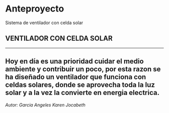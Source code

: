 # Anteproyecto
Sistema de ventilador con celda solar
## VENTILADOR CON CELDA SOLAR
---
Hoy en día  es una prioridad cuidar el medio ambiente  y contribuir un poco,
por esta razon  se ha  diseñado un ventilador que funciona con celdas solares,
donde se aprovecha toda la luz solar y a la vez la convierte en energia electrica.
---
*Autor: Garcia  Angeles  Karen  Jocabeth*
